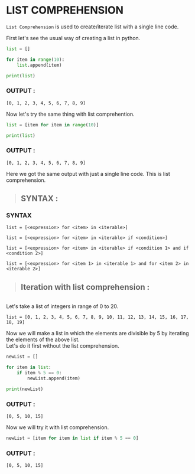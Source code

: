 # LIST COMPREHENSION
`List Comprehension` is used to create/iterate list with a single line code.

First let's see the usual way of creating a list in python.

```python
list = []

for item in range(10):
    list.append(item)

print(list)
```
### OUTPUT :
```
[0, 1, 2, 3, 4, 5, 6, 7, 8, 9]
```

Now let's try the same thing with list comprehention.

```python
list = [item for item in range(10)]

print(list)
```
### OUTPUT :
```
[0, 1, 2, 3, 4, 5, 6, 7, 8, 9]
```

Here we got the same output with just a single line code. This is list comprehension.  

> ## SYNTAX :
### SYNTAX  
```
list = [<expression> for <item> in <iterable>]
```
```
list = [<expression> for <item> in <iterable> if <condition>]
```
```
list = [<expression> for <item> in <iterable> if <condition 1> and if <condition 2>]
```
```
list = [<expression> for <item 1> in <iterable 1> and for <item 2> in <iterable 2>]
```

> ## Iteration with list comprehension :  
` `  
Let's take a list of integers in range of 0 to 20.
```
list = [0, 1, 2, 3, 4, 5, 6, 7, 8, 9, 10, 11, 12, 13, 14, 15, 16, 17, 18, 19]
```

Now we will make a list in which the elements are divisible by 5 by iterating the elements of the above list.  
Let's do it first without the list comprehension.

```python
newList = []

for item in list:
    if item % 5 == 0:
        newList.append(item)

print(newList)
```

### OUTPUT :
```
[0, 5, 10, 15]
```

Now we will try it with list comprehension.

```python
newList = [item for item in list if item % 5 == 0]
```

### OUTPUT :
```
[0, 5, 10, 15]
```


